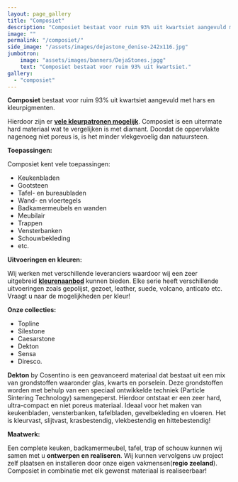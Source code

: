 ```yaml
---
layout: page_gallery
title: "Composiet"
description: "Composiet bestaat voor ruim 93% uit kwartsiet aangevuld met hars en kleurpigmenten"
image: ""
permalink: "/composiet/"
side_image: "/assets/images/dejastone_denise-242x116.jpg"
jumbotron:
    image: "assets/images/banners/DejaStones.jpgg"
    text: "Composiet bestaat voor ruim 93% uit kwartsiet."
gallery:
  - "composiet"
---
```


**Composiet** bestaat voor ruim 93% uit kwartsiet aangevuld met hars en kleurpigmenten.

Hierdoor zijn er **[vele kleurpatronen mogelijk](/composiet-kleurenaanbod/)**. Composiet is een uitermate hard materiaal wat te vergelijken is met diamant. Doordat de oppervlakte nagenoeg niet poreus is, is het minder vlekgevoelig dan natuursteen.

**Toepassingen:**

Composiet kent vele toepassingen:

*   Keukenbladen
*   Gootsteen
*   Tafel- en bureaubladen
*   Wand- en vloertegels
*   Badkamermeubels en wanden
*   Meubilair
*   Trappen
*   Vensterbanken
*   Schouwbekleding
*   etc.

**Uitvoeringen en kleuren:**

Wij werken met verschillende leveranciers waardoor wij een zeer uitgebreid **[kleurenaanbod](/composiet-kleurenaanbod/)** kunnen bieden. Elke serie heeft verschillende uitvoeringen zoals gepolijst, gezoet, leather, suede, volcano, anticato etc. Vraagt u naar de mogelijkheden per kleur!

**Onze collecties:** 
* Topline
* Silestone
* Caesarstone
* Dekton
* Sensa
* Diresco.

**Dekton** by Cosentino is een geavanceerd materiaal dat bestaat uit een mix van grondstoffen waaronder glas, kwarts en porselein. Deze grondstoffen worden met behulp van een speciaal ontwikkelde techniek (Particle Sintering Technology) samengeperst. Hierdoor ontstaat er een zeer hard, ultra-compact en niet poreus materiaal. Ideaal voor het maken van keukenbladen, vensterbanken, tafelbladen, gevelbekleding en vloeren. Het is kleurvast, slijtvast, krasbestendig, vlekbestendig en hittebestendig!

**Maatwerk:**

Een complete keuken, badkamermeubel, tafel, trap of schouw kunnen wij samen met u **ontwerpen en realiseren**. Wij kunnen vervolgens uw project zelf plaatsen en installeren door onze eigen vakmensen(**regio zeeland**). Composiet in combinatie met elk gewenst materiaal is realiseerbaar!